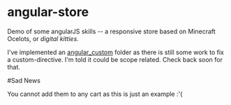 # angular-store

Demo of some angularJS skills -- a responsive store based on Minecraft Ocelots, or <em>digital kitties</em>.

I've implemented an <a href="https://github.com/granam180/angular-store/tree/master/angular/angular_custom">angular_custom</a> folder as there is still some work to fix a custom-directive.  I'm told it could be scope related.  Check back soon for that.

#Sad News 

You cannot add them to any cart as this is just an example :'(
